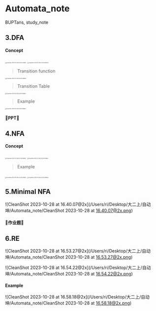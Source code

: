 # Automata_note
 BUPTans, study_note

## 3.DFA

#### Concept

<img src="/Users/ri/Desktop/大二上/自动坤/Automata_note/CleanShot 2023-10-28 at 14.03.24@2x.png" alt="CleanShot 2023-10-28 at 14.03.24@2x" style="zoom:25%;" />

<img src="/Users/ri/Desktop/大二上/自动坤/Automata_note/CleanShot 2023-10-28 at 14.59.40@2x.png" alt="CleanShot 2023-10-28 at 14.59.40@2x" style="zoom:25%;" />

>Transition function

<img src="/Users/ri/Desktop/大二上/自动坤/Automata_note/CleanShot 2023-10-28 at 14.03.49@2x.png" alt="CleanShot 2023-10-28 at 14.03.49@2x" style="zoom:25%;" />   

> Transition Table

<img src="/Users/ri/Desktop/大二上/自动坤/Automata_note/CleanShot 2023-10-28 at 14.31.52@2x.png" alt="CleanShot 2023-10-28 at 14.31.52@2x" style="zoom:25%;" />

> Example

<img src="/Users/ri/Desktop/大二上/自动坤/Automata_note/CleanShot 2023-10-28 at 14.06.15@2x.png" alt="CleanShot 2023-10-28 at 14.06.15@2x" style="zoom:25%;" />

#### 🌟**PPT**🌟

## 4.NFA

#### Concept

<img src="/Users/ri/Desktop/大二上/自动坤/Automata_note/CleanShot 2023-10-28 at 14.26.55@2x.png" alt="CleanShot 2023-10-28 at 14.26.55@2x" style="zoom:25%;" />

<img src="/Users/ri/Desktop/大二上/自动坤/Automata_note/CleanShot 2023-10-28 at 14.59.00@2x.png" alt="CleanShot 2023-10-28 at 14.59.00@2x" style="zoom:25%;" />

>Example

<img src="/Users/ri/Desktop/大二上/自动坤/Automata_note/CleanShot 2023-10-28 at 14.30.02@2x.png" alt="CleanShot 2023-10-28 at 14.30.02@2x" style="zoom:25%;" />

<img src="/Users/ri/Desktop/大二上/自动坤/Automata_note/CleanShot 2023-10-28 at 14.30.48@2x.png" alt="CleanShot 2023-10-28 at 14.30.48@2x" style="zoom:25%;" />

## 5.Minimal NFA

![CleanShot 2023-10-28 at 16.40.07@2x](/Users/ri/Desktop/大二上/自动坤/Automata_note/CleanShot 2023-10-28 at 16.40.07@2x.png)

#### 🌟作业题🌟

## 6.RE

![CleanShot 2023-10-28 at 16.53.27@2x](/Users/ri/Desktop/大二上/自动坤/Automata_note/CleanShot 2023-10-28 at 16.53.27@2x.png)

![CleanShot 2023-10-28 at 16.54.22@2x](/Users/ri/Desktop/大二上/自动坤/Automata_note/CleanShot 2023-10-28 at 16.54.22@2x.png)

#### Example

![CleanShot 2023-10-28 at 16.58.18@2x](/Users/ri/Desktop/大二上/自动坤/Automata_note/CleanShot 2023-10-28 at 16.58.18@2x.png)
